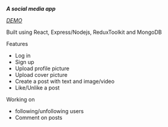 **_A social media app_**

_[DEMO](https://socio-io.herokuapp.com/)_

Built using React, Express/Nodejs, ReduxToolkit and MongoDB

Features

- Log in
- Sign up
- Upload profile picture
- Upload cover picture
- Create a post with text and image/video
- Like/Unlike a post

Working on

- following/unfollowing users
- Comment on posts
